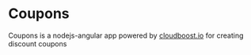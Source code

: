 # Coupons

Coupons is a nodejs-angular app powered by [cloudboost.io](https://www.cloudboost.io) for creating discount coupons
